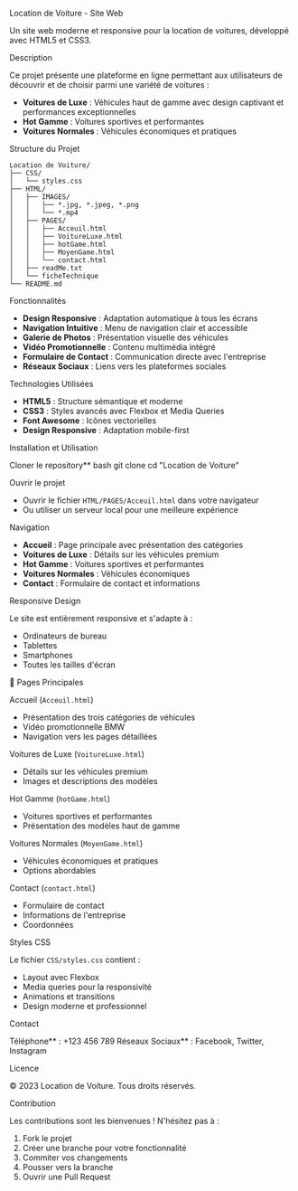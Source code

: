 Location de Voiture - Site Web

Un site web moderne et responsive pour la location de voitures, développé avec HTML5 et CSS3.

 Description

Ce projet présente une plateforme en ligne permettant aux utilisateurs de découvrir et de choisir parmi une variété de voitures :
- **Voitures de Luxe** : Véhicules haut de gamme avec design captivant et performances exceptionnelles
- **Hot Gamme** : Voitures sportives et performantes
- **Voitures Normales** : Véhicules économiques et pratiques

 Structure du Projet

```
Location de Voiture/
├── CSS/
│   └── styles.css
├── HTML/
│   ├── IMAGES/
│   │   ├── *.jpg, *.jpeg, *.png
│   │   └── *.mp4
│   ├── PAGES/
│   │   ├── Acceuil.html
│   │   ├── VoitureLuxe.html
│   │   ├── hotGame.html
│   │   ├── MoyenGame.html
│   │   └── contact.html
│   ├── readMe.txt
│   └── ficheTechnique
└── README.md
```

 Fonctionnalités

- **Design Responsive** : Adaptation automatique à tous les écrans
- **Navigation Intuitive** : Menu de navigation clair et accessible
- **Galerie de Photos** : Présentation visuelle des véhicules
- **Vidéo Promotionnelle** : Contenu multimédia intégré
- **Formulaire de Contact** : Communication directe avec l'entreprise
- **Réseaux Sociaux** : Liens vers les plateformes sociales

 Technologies Utilisées

- **HTML5** : Structure sémantique et moderne
- **CSS3** : Styles avancés avec Flexbox et Media Queries
- **Font Awesome** : Icônes vectorielles
- **Design Responsive** : Adaptation mobile-first

 Installation et Utilisation

Cloner le repository**
   bash
   git clone 
   cd "Location de Voiture"
   

Ouvrir le projet
   - Ouvrir le fichier `HTML/PAGES/Acceuil.html` dans votre navigateur
   - Ou utiliser un serveur local pour une meilleure expérience

Navigation
   - **Accueil** : Page principale avec présentation des catégories
   - **Voitures de Luxe** : Détails sur les véhicules premium
   - **Hot Gamme** : Voitures sportives et performantes
   - **Voitures Normales** : Véhicules économiques
   - **Contact** : Formulaire de contact et informations

 Responsive Design

Le site est entièrement responsive et s'adapte à :
- Ordinateurs de bureau
- Tablettes
- Smartphones
- Toutes les tailles d'écran

 🎯 Pages Principales

 Accueil (`Acceuil.html`)
- Présentation des trois catégories de véhicules
- Vidéo promotionnelle BMW
- Navigation vers les pages détaillées

 Voitures de Luxe (`VoitureLuxe.html`)
- Détails sur les véhicules premium
- Images et descriptions des modèles

 Hot Gamme (`hotGame.html`)
- Voitures sportives et performantes
- Présentation des modèles haut de gamme

 Voitures Normales (`MoyenGame.html`)
- Véhicules économiques et pratiques
- Options abordables

 Contact (`contact.html`)
- Formulaire de contact
- Informations de l'entreprise
- Coordonnées

 Styles CSS

Le fichier `CSS/styles.css` contient :
- Layout avec Flexbox
- Media queries pour la responsivité
- Animations et transitions
- Design moderne et professionnel

 Contact

   Téléphone** : +123 456 789
   Réseaux Sociaux** : Facebook, Twitter, Instagram

 Licence

© 2023 Location de Voiture. Tous droits réservés.

 Contribution

Les contributions sont les bienvenues ! N'hésitez pas à :
1. Fork le projet
2. Créer une branche pour votre fonctionnalité
3. Commiter vos changements
4. Pousser vers la branche
5. Ouvrir une Pull Request

